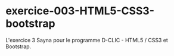 # exercice-003-HTML5-CSS3-bootstrap
L'exercice 3 Sayna pour le programme D-CLIC - HTML5 / CSS3 et Bootstrap.
